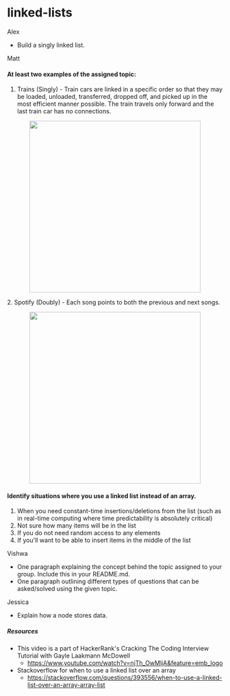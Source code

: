 # linked-lists
Alex
* Build a singly linked list.

Matt
#### At least two examples of the assigned topic:
 1. Trains (Singly) - Train cars are linked in a specific order so that they may be loaded, unloaded, transferred, dropped off, and picked up in the most efficient manner possible. The train travels only forward and the last train car has no connections.
 <p align="center">
  <img src="https://miro.medium.com/max/2280/1*7iuBvBXeST5XFo4HYxrEnw.jpeg" height="400">
 </p>
 2. Spotify (Doubly) - Each song points to both the previous and next songs.
 <p align="center">
  <img src="https://www.androidpolice.com/wp-content/uploads/2019/03/spotify-now-playing-newer.png" height="400">
 </p>
 
#### Identify situations where you use a linked list instead of an array.
 1. When you need constant-time insertions/deletions from the list (such as in real-time computing where time predictability is absolutely critical)
 2. Not sure how many items will be in the list
 3. If you do not need random access to any elements
 4. If you'll want to be able to insert items in the middle of the list

Vishwa
* One paragraph explaining the concept behind the topic assigned to your group. Include this in your README.md.
* One paragraph outlining different types of questions that can be asked/solved using the given topic.


Jessica
* Explain how a node stores data.


##### Resources
* This video is a part of HackerRank's Cracking The Coding Interview Tutorial with Gayle Laakmann McDowell
  * https://www.youtube.com/watch?v=njTh_OwMljA&feature=emb_logo
* Stackoverflow for when to use a linked list over an array
  * https://stackoverflow.com/questions/393556/when-to-use-a-linked-list-over-an-array-array-list
